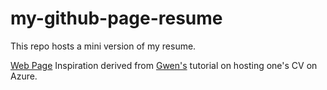 # my-github-page-resume

This repo hosts a mini version of my resume.   

[Web Page](https://vamadi32.github.io/my-github-page-resume/)
Inspiration derived from [Gwen's](https://twitter.com/madebygps) 
tutorial on hosting one's CV on Azure.